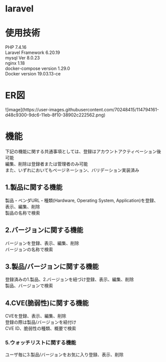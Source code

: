 # laravel

<h1>使用技術</h1>
PHP 7.4.16<br />
Laravel Framework 6.20.19<br />
mysql  Ver 8.0.23<br />
nginx 1.18<br />
docker-compose version 1.29.0<br />
Docker version 19.03.13-ce<br />

<h1>ER図</h1>
![image](https://user-images.githubusercontent.com/70248415/114794161-d48c9300-9dc6-11eb-8f10-38902c222562.png)

<h1>機能</h1>
下記の機能に関する共通事項としては、登録はアカウントアクティベーション後可能<br />
編集、削除は登録者または管理者のみ可能<br />
また、いずれにおいてもページネーション、バリデーション実装済み<br />

<h2>1.製品に関する機能</h2>
製品・ベンダURL・種類(Hardware, Operating System, Application)を登録、表示、編集、削除<br />
製品の名称で検索<br />

<h2>2.バージョンに関する機能</h2>
バージョンを登録、表示、編集、削除<br />
バージョンの名称で検索<br />


<h2>3.製品/バージョンに関する機能</h2>
登録済みの1.製品、2.バージョンを紐づけ登録、表示、編集、削除<br />
製品、バージョンで検索<br />

<h2>4.CVE(脆弱性)に関する機能</h2>
CVEを登録、表示、編集、削除<br />
登録の際は製品/バージョンを紐付け<br />
CVE ID、脆弱性の種類、概要で検索<br />

<h3>5.ウォッチリストに関する機能</h3>
ユーザ毎に3.製品/バージョンをお気に入り登録、表示、削除<br />
